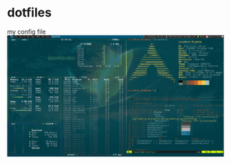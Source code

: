 # dotfiles
my config file
<img src="https://raw.githubusercontent.com/NF02/dotfiles/master/img.png">

